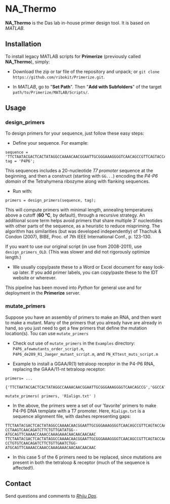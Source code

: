 # NA_Thermo

**NA_Thermo** is the Das lab in-house primer design tool. It is based on *MATLAB*.


## Installation

To install legacy MATLAB scripts for **Primerize** (previously called **NA_Thermo**), simply:

- Download the zip or tar file of the repository and unpack; or `git clone https://github.com/ribokit/Primerize.git`.

- In *MATLAB*, go to "**Set Path**". Then "**Add with Subfolders**" of the target `path/to/Primerize/MATLAB/Scripts/`.

## Usage

### design_primers
To design primers for your sequence, just follow these easy steps:

- Define your sequence. For example:

```
sequence = 'TTCTAATACGACTCACTATAGGCCAAAACAACGGAATTGCGGGAAAGGGGTCAACAGCCGTTCAGTACCAAGTCTCAGGGGAAACTTTGAGATGGCCTTGCAAAGGGTATGGTAATAAGCTGACGGACATGGTCCTAACCACGCAGCCAAGTCCTAAGTCAACAGATCTTCTGTTGATATGGATGCAGTTCAAAACCAAACCAAAGAAACAACAACAACAAC';
tag = 'P4P6';
```

This sequences includes a 20-nucleotide _T7 promoter_ sequence at the beginning, and then a construct (starting with `GG...`) encoding the _P4-P6 domain_ of the Tetrahymena ribozyme along with flanking sequences.

- Run with:

```
primers = design_primers(sequence, tag);
```

This will compute primers with minimal length, annealing temperatures above a cutoff (**60 &deg;C**, by default), through a recursive strategy. An additional score term helps avoid primers that share multiple 3' nucleotides with other parts of the sequence, as a heuristic to reduce mispriming. The algorithm has similarities (but was developed independently) of Thachuk & Condon (2007), BIBE, Proc. of 7th IEEE International Conf., p. 123-130.

If you want to use our original script (in use from 2008-2011), use `design_primers_OLD`. (This was slower and did not rigorously optimize length.)

- We usually copy/paste these to a Word or Excel document for easy look-up later. If you add primer labels, you can copy/paste these to the IDT website or wherever.

This pipeline has been moved into *Python* for general use and for deployment in the **Primerize** server.

### mutate_primers
Suppose you have an assembly of primers to make an RNA, and then want to make a mutant. Many of the primers that you already have are already in hand, so you just need to get a few primers that define the mutation location(s). Tou can use `mutate_primers`

- Check out use of `mutate_primers` in the `Examples` directory:
   `P4P6_afewmutants_order_script.m`, `P4P6_de209_R1_Jaeger_mutant_script.m`, and `FN_KTtest_muts_script.m`

- Example to install a GGAA/R(1) tetraloop receptor in the P4-P6 RNA, replacing the GAAA/11-nt tetraloop receptor:
```
primers= ...
    {'TTCTAATACGACTCACTATAGGCCAAAACAACGGAATTGCGGGAAAGGGGTCAACAGCCG','GGCCATCTCAAAGTTTCCCCTGAGACTTGGTACTGAACGGCTGTTGACCCCTTTCCCG','GGGAAACTTTGAGATGGCCTTGCAAAGGGTATGGTAATAAGCTGACGGAC','GTTGACTTAGGACTTGGCTGCGTGTTAGGACCATGTCCGTCAGCTTATTACCATAC','CAGCCAAGTCCTAAGTCAACAGATCTTCTGTTGATATGGATGCAGTT','GTTGTTGTTGTTGTTTCTTTGGTTTGGTTTTGAACTGCATCCATATCAACAGAAG'};

mutate_primers( primers, 'R1align.txt' )
```

- In the above, the primers were a set of our 'favorite' primers to make P4-P6 DNA template with a T7 promoter. Here, `R1align.txt` is a sequence alignment file, with dashes representing gaps:

```
TTCTAATACGACTCACTATAGGCCAAAACAACGGAATTGCGGGAAAGGGGTCAACAGCCGTTCAGTACCAAGTCTCAGGGGAAACTTTGAGATGGCCTTGCAAAGGGTATGGTAATAAGCTGACGGACATGGTCCTAACACGCAGCCAAGT-CCTAAGTCAACAGATCTTCTGTTGATATGG--ATGCAGTTCAAAACCAAACCAAAGAAACAACAACAACAAC
TTCTAATACGACTCACTATAGGCCAAAACAACGGAATTGCGGGAAAGGGGTCAACAGCCGTTCAGTACCAAGTCTCAGGGGGAACTTTGAGATGGCCTTGCAAAGGGTATGGTAATAAGCTGACGGACATGGTCCTAACACGCAGCCAAGT-CCTGTGTCAACAGATCTTCTGTTGAATCTGG-ATGCAGTTCAAAACCAAACCAAAGAAACAACAACAACAAC
```

- In this case 5 of the 6 primers need to be replaced, since mutations are present in both the tetraloop & receptor (much of the sequence is affected!).

## Contact

Send questions and comments to [_Rhiju Das_](mailto:rhiju@stanford.edu).

